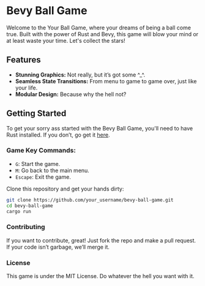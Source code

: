 # Bevy Ball Game

Welcome to the Your Ball Game, where your dreams of being a ball come true. Built with the power of Rust and Bevy, this game will blow your mind or at least waste your time. Let's collect the stars!

## Features
- **Stunning Graphics:** Not really, but it’s got some ^_^.
- **Seamless State Transitions:** From menu to game to game over, just like your life.
- **Modular Design:** Because why the hell not?

## Getting Started
To get your sorry ass started with the Bevy Ball Game, you'll need to have Rust installed. If you don’t, go get it [here](https://www.rust-lang.org/).

### Game Key Commands:
- `G`: Start the game.
- `M`: Go back to the main menu.
- `Escape`: Exit the game.

Clone this repository and get your hands dirty:

```sh
git clone https://github.com/your_username/bevy-ball-game.git
cd bevy-ball-game
cargo run

```
### Contributing
If you want to contribute, great! Just fork the repo and make a pull request. If your code isn’t garbage, we’ll merge it.

### License
This game is under the MIT License. Do whatever the hell you want with it.


